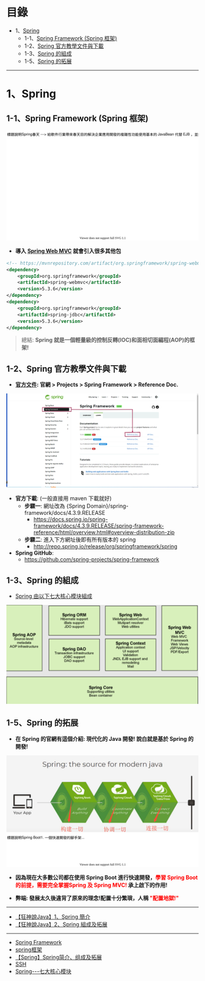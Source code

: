 <h1>目錄</h1>

- 1、[Spring](#s1)
  - 1-1、[Spring Framework (Spring 框架)](#s2)
  - 1-2、[Spring 官方教學文件與下載](#s3)
  - 1-3、[Spring 的組成](#s4)
  - 1-5、[Spring 的拓展](#s5)

---

# 1、Spring<span id="s1"/>

## 1-1、Spring Framework (Spring 框架)<span id="s2"/>

<img src="./image/21.dio.svg"/>


- **導入 [Spring Web MVC](https://mvnrepository.com/artifact/org.springframework/spring-webmvc) 就會引入很多其他包**


```xml
<!-- https://mvnrepository.com/artifact/org.springframework/spring-webmvc -->
<dependency>
    <groupId>org.springframework</groupId>
    <artifactId>spring-webmvc</artifactId>
    <version>5.3.6</version>
</dependency>
<dependency>
    <groupId>org.springframework</groupId>
    <artifactId>spring-jdbc</artifactId>
    <version>5.3.6</version>
</dependency>
```

> 總結: **Spring 就是一個輕量級的控制反轉(IOC)和面相切面編程(AOP)的框架!**

## 1-2、Spring 官方教學文件與下載<span id="s3"/>

- **[官方文件](https://docs.spring.io/spring-framework/docs/current/reference/html/overview.html#overview): 官網 > Projects > Spring Framework > Reference Doc.**

<img src="./image/01.dio.svg"/>

- **官方下載**: (一般直接用 maven 下載就好)
  - **步驟一**: 網址改為 {Spring Domain}/spring-framework/docs/4.3.9.RELEASE
    - https://docs.spring.io/spring-framework/docs/4.3.9.RELEASE/spring-framework-reference/html/overview.html#overview-distribution-zip
  - **步驟二**: 進入下方網址後即有所有版本的 spring
    - http://repo.spring.io/release/org/springframework/spring
- **Spring GitHub**:
  - https://github.com/spring-projects/spring-framework

## 1-3、Spring 的組成<span id="s4"/>

- [Spring 由以下七大核心模块組成](./doc/Spring_七大核心模块.html)

<img src="./image/02.dio.svg"/>

## 1-5、Spring 的拓展<span id="s5"/>

- **在 Spring 的官網有這個介紹: 現代化的 Java 開發! 說白就是基於 Spring 的開發!**

<img src="./image/03.dio.svg"/>

<img src="./image/22.dio.svg"/>

- **因為現在大多數公司都在使用 Spring Boot 進行快速開發，<span style="color:red">學習 Spring Boot 的前提，需要完全掌握Spring 及 Spring MVC!</span> 承上啟下的作用!**

- **弊端: 發展太久後違背了原來的理念!配置十分繁瑣，人稱 <span style="color:red">"配置地獄!"</span>**

---


- [【狂神說Java】1、Spring 簡介](https://www.bilibili.com/video/BV1WE411d7Dv?p=1&spm_id_from=pageDriver)
- [【狂神說Java】2、Spring 組成及拓展](https://www.bilibili.com/video/BV1WE411d7Dv?p=2&spm_id_from=pageDriver)

---

- [Spring Framework](https://zh.wikipedia.org/wiki/Spring_Framework)
- [spring框架](https://baike.baidu.com/item/spring%E6%A1%86%E6%9E%B6/2853288)
- [【Spring】Spring简介、组成及拓展](https://blog.csdn.net/Aibiabcheng/article/details/116012859)
- [SSH](https://zhuanlan.zhihu.com/p/52953841)
- [Spring---七大核心模块](https://www.cnblogs.com/qlqwjy/p/9071510.html)